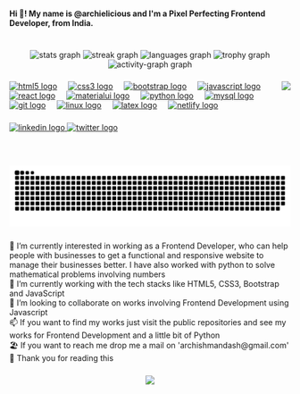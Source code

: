 <h4 align="left">Hi 👋! My name is @archielicious and I'm a Pixel Perfecting Frontend Developer, from India.</h4>

###

<br clear="both">

<div align="center">
  <img src="https://github-readme-stats.vercel.app/api?username=archielicious&hide_title=false&hide_rank=false&show_icons=true&include_all_commits=true&count_private=true&disable_animations=false&theme=chartreuse-dark&locale=en&hide_border=true" height="150" alt="stats graph"  />
  <img src="https://streak-stats.demolab.com?user=archielicious&locale=en&mode=daily&theme=chartreuse-dark&hide_border=true&border_radius=5" height="150" alt="streak graph"  />
  <img src="https://github-readme-stats.vercel.app/api/top-langs?username=archielicious&locale=en&hide_title=false&layout=compact&card_width=320&langs_count=5&theme=chartreuse-dark&hide_border=true" height="150" alt="languages graph"  />
  <img src="https://github-profile-trophy.vercel.app?username=archielicious&theme=gruvbox&no-frame=true&no-bg=true" height="150" alt="trophy graph"  />
  <img src="https://github-readme-activity-graph.vercel.app/graph?username=archielicious&hide_border=true&area=true&theme=gruvbox&radius=20" height="300" alt="activity-graph graph"  />
</div>

###

<img align="right" height="150" src="https://i.imgflip.com/65efzo.gif"  />

###

<div align="left">
  <a href="https://www.w3.org/html/" target="_blank" rel="noreferrer"><img src="https://skillicons.dev/icons?i=html" height="30" alt="html5 logo"/></a>
  <img width="12" />
  <a href="https://www.w3schools.com/css/" target="_blank" rel="noreferrer"><img src="https://skillicons.dev/icons?i=css" height="30" alt="css3 logo"/></a>
  <img width="12" />
  <a href="https://getbootstrap.com" target="_blank" rel="noreferrer"><img src="https://skillicons.dev/icons?i=bootstrap" height="30" alt="bootstrap logo"/></a>
  <img width="12" />
  <a href="https://developer.mozilla.org/en-US/docs/Web/JavaScript" target="_blank" rel="noreferrer"><img src="https://skillicons.dev/icons?i=js" height="30" alt="javascript logo"  /></a>
  <img width="12" />
  <a href="https://reactjs.org/" target="_blank" rel="noreferrer"><img src="https://skillicons.dev/icons?i=react" height="30" alt="react logo"/></a>
  <img width="12" />
  <a href="https://mui.com/" target="_blank" rel="noreferrer"><img src="https://skillicons.dev/icons?i=materialui" height="30" alt="materialui logo"/></a>
  <img width="12" />
  <a href="https://www.python.org" target="_blank" rel="noreferrer"><img src="https://skillicons.dev/icons?i=py" height="30" alt="python logo"/></a>
  <img width="12" />
  <a href="https://www.mysql.com/" target="_blank" rel="noreferrer"><img src="https://skillicons.dev/icons?i=mysql" height="30" alt="mysql logo"/></a>
  <img width="12" />
  <a href="https://git-scm.com/" target="_blank" rel="noreferrer"><img src="https://skillicons.dev/icons?i=git" height="30" alt="git logo"/></a>
  <img width="12" />
  <a href="https://www.linux.org/" target="_blank" rel="noreferrer"><img src="https://skillicons.dev/icons?i=linux" height="30" alt="linux logo"/></a>
  <img width="12" />
  <a href="https://www.latex-project.org/" target="_blank" rel="noreferrer"><img src="https://skillicons.dev/icons?i=latex" height="30" alt="latex logo"/></a>
  <img width="12" />
  <a href="https://www.netlify.com/" target="_blank" rel="noreferrer"><img src="https://skillicons.dev/icons?i=netlify" height="30" alt="netlify logo"  /></a>
</div>

###

<div align="left">
  <a href="https://www.linkedin.com/in/archielicious" target="_blank">
    <img src="https://raw.githubusercontent.com/maurodesouza/profile-readme-generator/master/src/assets/icons/social/linkedin/default.svg" width="47" height="35" alt="linkedin logo"  />
  </a>
  <a href="https://www.twitter.com/archieish" target="_blank">
    <img src="https://raw.githubusercontent.com/maurodesouza/profile-readme-generator/master/src/assets/icons/social/twitter/default.svg" width="47" height="35" alt="twitter logo"  />
  </a>
</div>

###

<br clear="both">

<img src="https://raw.githubusercontent.com/archielicious/archielicious/output/snake.svg" alt="Snake animation" />

###

<p align="left">👀 I’m currently interested in working as a Frontend Developer, who can help people with businesses to get a functional and responsive website to manage their businesses better. I have also worked with python to solve mathematical problems involving numbers<br>🌱 I’m currently working with the tech stacks like HTML5, CSS3, Bootstrap and JavaScript<br>💞️ I’m looking to collaborate on works involving Frontend Development using Javascript<br>📫 If you want to find my works just visit the public repositories and see my works for Frontend Development and a little bit of Python<br>🏖️ If you want to reach me drop me a mail on 'archishmandash@gmail.com'<br>🎷 Thank you for reading this</p>

###

<div align="center">
  <img src="https://visitor-badge.laobi.icu/badge?page_id=archielicious.archielicious&left_color=blueviolet&right_color=fuchsia"  />
</div>

###
